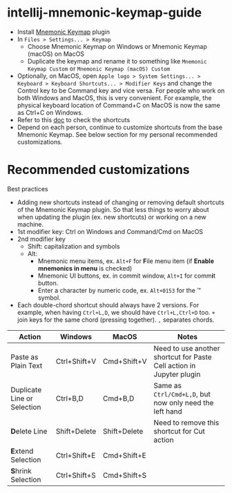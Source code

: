 # intellij-mnemonic-keymap-guide

* Install [Mnemonic Keymap](https://plugins.jetbrains.com/plugin/19094-mnemonic-keymap) plugin
* In `Files > Settings... > Keymap`
  * Choose Mnemonic Keymap on Windows or Mnemonic Keymap (macOS) on MacOS
  * Duplicate the keymap and rename it to something like `Mnemonic Keymap Custom` or `Mnemonic Keymap (macOS) Custom`
* Optionally, on MacOS, open `Apple logo > System Settings... > Keyboard > Keyboard Shortcuts... > Modifier Keys`
  and change the Control key to be Command key and vice versa.
  For people who work on both Windows and MacOS, this is very convenient.
  For example, the physical keyboard location of Command+C on MacOS is now the same as Ctrl+C on Windows.
* Refer to this [doc](https://github.com/dmimat/intellij-mnemonic-keymap) to check the shortcuts
* Depend on each person, continue to customize shortcuts from the base Mnemonic Keymap.
  See below section for my personal recommended customizations.

# Recommended customizations

Best practices
* Adding new shortcuts instead of changing or removing default shortcuts of the Mnemonic Keymap plugin.
  So that less things to worry about when updating the plugin (ex. new shortcuts) or working on a new machine.
* 1st modifier key: Ctrl on Windows and Command/Cmd on MacOS
* 2nd modifier key
  * Shift: capitalization and symbols
  * Alt:
    * Mnemonic menu items, ex. `Alt+F` for **F**ile menu item (if **Enable mnemonics in menu** is checked)
    * Mnemonic UI buttons, ex. in commit window, `Alt+I` for comm**i**t button.
    * Enter a character by numeric code, ex. `Alt+0153` for the ™ symbol.
* Each double-chord shortcut should always have 2 versions.
  For example, when having `Ctrl+L,D`, we should have `Ctrl+L,Ctrl+D` too.
  `+` join keys for the same chord (pressing together). `,` separates chords.

| Action                          | Windows        | MacOS           | Notes                                                                |
| ------------------------------- | -------------- | --------------- | -------------------------------------------------------------------- |
| Paste as Plain Text             | Ctrl+Shift+V   | Cmd+Shift+V     | Need to use another shortcut for Paste Cell action in Jupyter plugin |
| Duplicate Line or Selection     | Ctrl+B,D       | Cmd+B,D         | Same as `Ctrl/Cmd+L,D`, but now only need the left hand              |
| **D**elete Line                 | Shift+Delete   | Shift+Delete    | Need to remove this shortcut for Cut action                          |
| **E**xtend Selection            | Ctrl+Shift+E   | Cmd+Shift+E     |                                                                      |
| **S**hrink Selection            | Ctrl+Shift+S   | Cmd+Shift+S     |                                                                      |
